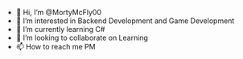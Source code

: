 - 👋 Hi, I’m @MortyMcFly00
- 👀 I’m interested in Backend Development and Game Development
- 🌱 I’m currently learning C#
- 💞️ I’m looking to collaborate on Learning
- 📫 How to reach me PM

<!---
MortyMcFly00/MortyMcFly00 is a ✨ special ✨ repository because its `README.md` (this file) appears on your GitHub profile.
You can click the Preview link to take a look at your changes.
--->
